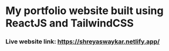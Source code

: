 # My portfolio website built using ReactJS and TailwindCSS
### Live website link: <a>https://shreyaswaykar.netlify.app/<a/>
